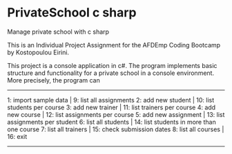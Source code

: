 # PrivateSchool c sharp
Manage private school with c sharp

This is an Individual Project Assignment for the AFDEmp Coding Bootcamp by Kostopoulou Eirini.

This project is a console application in c#. The program implements basic structure and functionality for a private school in a console environment. More precisely, the program can

********************************************************************
1: import sample data |  9: list all assignments 
2: add new student    | 10: list students per course
3: add new trainer    | 11: list trainers per course 
4: add new course     | 12: list assignments per course 
5: add new assignment | 13: list assignments per student 
6: list all students  | 14: list students in more than one course
7: list all trainers  | 15: check submission dates 
8: list all courses   | 16: exit 
********************************************************************